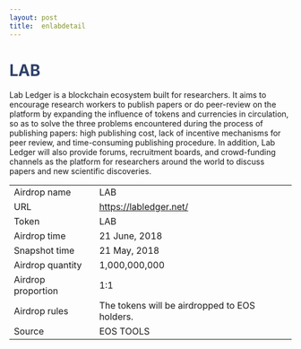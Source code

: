 ```yaml
---
layout: post
title:  enlabdetail
---
```


<h1 style="color: #2F416A">LAB</h1>
<p>
Lab Ledger is a blockchain ecosystem built for researchers. It aims to encourage research workers to publish papers or do peer-review on the platform by expanding the influence of tokens and currencies in circulation, so as to solve the three problems encountered during the process of publishing papers: high publishing cost, lack of incentive mechanisms for peer review, and time-consuming publishing procedure. In addition, Lab Ledger will also provide forums, recruitment boards, and crowd-funding channels as the platform for researchers around the world to discuss papers and new scientific discoveries.  
</p>
<table class="center">
  <tbody>
    <tr>
        <td class="tablehalf">Airdrop name</td>
        <td class="tablehalf">LAB</td>
    </tr>
    <tr>
        <td>URL</td>
        <td><a href="https://labledger.net/" target="_blank">https://labledger.net/</a></td>
    </tr>
    <tr>
        <td>Token</td>
        <td>LAB</td>
    </tr>
    <tr>
        <td>Airdrop time</td>
        <td>21 June, 2018</td>
    </tr>
    <tr>
        <td>Snapshot time</td>
        <td>21 May, 2018</td>
    </tr>
    <tr>
        <td>Airdrop quantity</td>
        <td>1,000,000,000</td>
    </tr>
    <tr>
        <td>Airdrop proportion</td>
        <td>1:1</td>
    </tr>
    <tr>
        <td>Airdrop rules</td>
        <td>
        The tokens will be airdropped to EOS holders.
        </td>
    </tr>
        <tr>
        <td>Source</td>
        <td>EOS TOOLS</td>
    </tr>
  </tbody>
</table>
